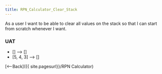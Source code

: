```yaml
---
title: RPN_Calculator_Clear_Stack
---
```

As a user I want to be able to clear all values on the stack so that I can start from scratch whenever I want.

### UAT
* [] <clear> --> []
* [5, 4, 3] <clear> --> []

[<--Back]({{ site.pagesurl}}/RPN Calculator)